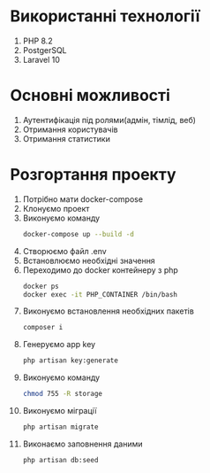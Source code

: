 # Використанні технології
1. PHP 8.2
2. PostgerSQL
3. Laravel 10
   
# Основні можливості
1. Аутентифікація під ролями(адмін, тімлід, веб)
2. Отримання користувачів
3. Отримання статистики
   
# Розгортання проекту
1. Потрібно мати docker-compose
2. Клонуємо проект
3. Виконуємо команду
   ```bash
   docker-compose up --build -d
   ```
4. Створюємо файл .env
5. Встановлюємо необхідні значення
6. Переходимо до docker контейнеру з php
   ```bash
   docker ps
   docker exec -it PHP_CONTAINER /bin/bash
   ```
7. Виконуємо встановлення необхідних пакетів
   ```bash
   composer i
   ```
8. Генеруємо app key
   ```bash
   php artisan key:generate
   ```
9. Виконуємо команду
   ```bash
   chmod 755 -R storage
   ```
10. Виконуємо міграції
    ```bash
    php artisan migrate
    ```
13. Виконаємо заповнення даними
    ```bash
    php artisan db:seed
    ```
